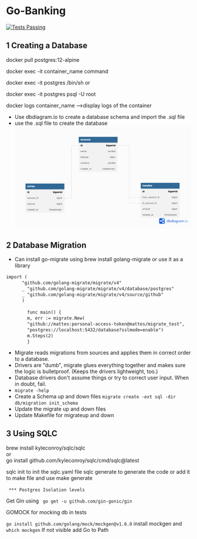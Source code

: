 # Go-Banking

<a href="https://github.com/JaswanthKarangula/Go-Banking/actions">
      <img alt="Tests Passing" src="https://github.com/JaswanthKarangula/Go-Banking/actions/workflows/test.yml/badge.svg?event=push" />
    </a>

## 1 Creating a Database


docker pull postgres:12-alpine

docker exec -it container_name command 

docker exec -it postgres /bin/sh or 

docker exec -it postgres psql -U root

docker logs container_name -->display logs of the container



- Use dbdiagram.io to create a database schema and import the .sql file 
- use the .sql file to create the database
  <img src="/dbschema.png"/>

[//]: # ()
[//]: # (``` psql postgres   ``` <br>)

[//]: # (``` create role Jaswanth with login password 'password'  ```)

[//]: # (<br>)

[//]: # ()
[//]: # ()
[//]: # (``` psql postgres -U jaswanth ```)

[//]: # (<br>)

[//]: # (``` create database simple_bank ```)

## 2 Database Migration 

- Can install go-migrate using brew install golang-migrate  or use it as a library
```
import (
      "github.com/golang-migrate/migrate/v4"
      _ "github.com/golang-migrate/migrate/v4/database/postgres"
      _ "github.com/golang-migrate/migrate/v4/source/github"
      )

        func main() {
        m, err := migrate.New(
        "github://mattes:personal-access-token@mattes/migrate_test",
        "postgres://localhost:5432/database?sslmode=enable")
        m.Steps(2)
        } 

```
- Migrate reads migrations from sources and applies them in correct order to a database.
 - Drivers are "dumb", migrate glues everything together and makes sure the logic is bulletproof. (Keeps the drivers lightweight, too.)
 - Database drivers don't assume things or try to correct user input. When in doubt, fail.
 - ``` migrate -help ```
 - Create a Schema up and down files  ``` migrate create -ext sql -dir db/migration init_schema ```
 - Update the migrate up and down files
 - Update Makefile for migrateup and down

## 3  Using SQLC


brew install kyleconroy/sqlc/sqlc
<br>
or 
<br>
go install github.com/kyleconroy/sqlc/cmd/sqlc@latest

sqlc init to init the sqlc.yaml file 
sqlc generate to generate the code or add it to make file and use make generate


``` *** Postgres Isolation levels```


Get Gin using ``` go get -u github.com/gin-gonic/gin```

GOMOCK for mocking db in tests

```go install github.com/golang/mock/mockgen@v1.6.0``` install mockgen and ``` which mockgen ``` If not visible add Go to Path




